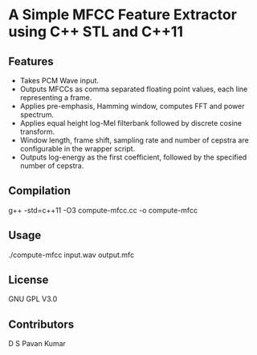 # A Simple MFCC Feature Extractor using C++ STL and C++11
## Features
* Takes PCM Wave input.
* Outputs MFCCs as comma separated floating point values, each line representing a frame.
* Applies pre-emphasis, Hamming window, computes FFT and power spectrum.
* Applies equal height log-Mel filterbank followed by discrete cosine transform.
* Window length, frame shift, sampling rate and number of cepstra are configurable in the wrapper script.
* Outputs log-energy as the first coefficient, followed by the specified number of cepstra.

## Compilation
g++ -std=c++11 -O3 compute-mfcc.cc -o compute-mfcc

## Usage
./compute-mfcc input.wav output.mfc

## License
GNU GPL V3.0

## Contributors
D S Pavan Kumar
